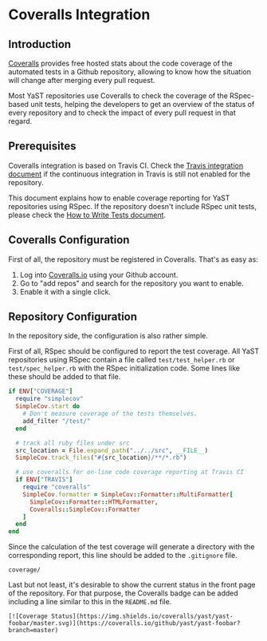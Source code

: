# Coveralls Integration

## Introduction

[Coveralls](https://coveralls.io/) provides free hosted stats about the code
coverage of the automated tests in a Github repository, allowing to know how the
situation will change after merging every pull request.

Most YaST repositories use Coveralls to check the coverage of the RSpec-based
unit tests, helping the developers to get an overview of the status of every
repository and to check the impact of every pull request in that regard.

## Prerequisites

Coveralls integration is based on Travis CI. Check the [Travis integration
document](travis-integration.md) if the continuous integration in Travis is
still not enabled for the repository.

This document explains how to enable coverage reporting for YaST repositories
using RSpec. If the repository doesn't include RSpec unit tests, please check
the [How to Write Tests document](how-to-write-tests.md).

## Coveralls Configuration

First of all, the repository must be registered in Coveralls. That's as easy as:

1. Log into [Coveralls.io](https://coveralls.io) using your Github account.
2. Go to "add repos" and search for the repository you want to enable.
3. Enable it with a single click.

## Repository Configuration

In the repository side, the configuration is also rather simple.

First of all, RSpec should be configured to report the test coverage. All YaST
repositories using RSpec contain a file called `test/test_helper.rb` or
`test/spec_helper.rb` with the RSpec initialization code. Some lines like these
should be added to that file.

```ruby
if ENV["COVERAGE"]
  require "simplecov"
  SimpleCov.start do
    # Don't measure coverage of the tests themselves.
    add_filter "/test/"
  end

  # track all ruby files under src
  src_location = File.expand_path("../../src", __FILE__)
  SimpleCov.track_files("#{src_location}/**/*.rb")

  # use coveralls for on-line code coverage reporting at Travis CI
  if ENV["TRAVIS"]
    require "coveralls"
    SimpleCov.formatter = SimpleCov::Formatter::MultiFormatter[
      SimpleCov::Formatter::HTMLFormatter,
      Coveralls::SimpleCov::Formatter
    ]
  end
end
```

Since the calculation of the test coverage will generate a directory with the
corresponding report, this line should be added to the `.gitignore` file.

```
coverage/
```

Last but not least, it's desirable to show the current status in the front page
of the repository. For that purpose, the Coveralls badge can be added including
a line similar to this in the `README.md` file.

```
[![Coverage Status](https://img.shields.io/coveralls/yast/yast-foobar/master.svg)](https://coveralls.io/github/yast/yast-foobar?branch=master)
```
